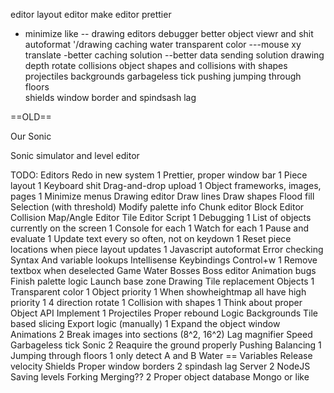
editor
  layout editor
  make editor prettier
-  minimize like
--  drawing editors
debugger
  better object viewr and shit
  autoformat
'/drawing caching
water
transparent color
---mouse xy translate
-better caching solution
--better data sending solution
drawing depth
rotate collisions
object shapes and collisions with shapes
projectiles
backgrounds
garbageless tick
pushing
jumping through floors  
shields
window border and spindsash lag





























==OLD==


Our Sonic

Sonic simulator and level editor 

TODO:
	Editors
		Redo in new system
	1		Prettier, proper window bar
	1	Piece layout
	1	Keyboard shit
		Drag-and-drop upload
	1	Object frameworks, images, pages
	1	Minimize menus
		Drawing editor
			Draw lines
			Draw shapes
			Flood fill
			Selection (with threshold)
			Modify palette info
		Chunk editor
		Block Editor
			Collision Map/Angle Editor
		Tile Editor
	Script
	1	Debugging
	1		List of objects currently on the screen
	1			Console for each
	1			Watch for each
	1			Pause and evaluate
	1	Update text every so often, not on keydown
	1	Reset piece locations when piece layout updates
	1	Javascript autoformat
			Error checking
				Syntax
				And variable lookups
			Intellisense 
		Keybindings
			Control+w
	1	Remove textbox when deselected
	Game
		Water
		Bosses
			Boss editor
		Animation bugs
			Finish palette logic
			Launch base zone
		Drawing
			Tile replacement
		Objects
	1		Transparent color
	1		Object priority
	1			When showheightmap all have high priority
	1		4 direction rotate
	1		Collision with shapes 
	1		Think about proper Object API
				Implement
	1		Projectiles
			Proper rebound Logic
		Backgrounds
			Tile based slicing
			Export logic (manually)
	1	Expand the object window 
		Animations
	2		Break images into sections (8^2, 16^2)
		Lag magnifier
		Speed
			Garbageless tick
		Sonic
	2		Reaquire the ground properly
			Pushing
			Balancing
	1		Jumping through floors
	1			only detect A and B
			Water
			 ==	Variables
				Release velocity
			Shields
		Proper window
			borders
	2		spindash lag
	Server
	2	NodeJS
		Saving levels
			Forking
				Merging??
	2	Proper object database
			Mongo or like